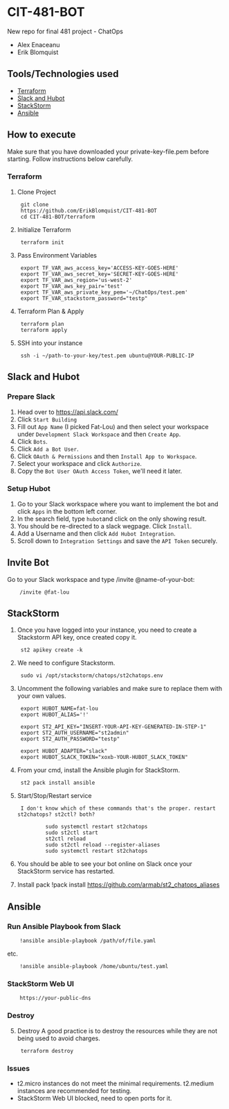 # CIT-481-BOT
New repo for final 481 project - ChatOps
- Alex Enaceanu
- Erik Blomquist

## Tools/Technologies used
- [Terraform](#terraform)
- [Slack and Hubot](#slack-and-hubot)
- [StackStorm](#stackstorm)
- [Ansible](#ansible)

## How to execute

Make sure that you have downloaded your private-key-file.pem before starting. Follow instructions below carefully.

### Terraform
1. Clone Project

        git clone
        https://github.com/ErikBlomquist/CIT-481-BOT
        cd CIT-481-BOT/terraform

2. Initialize Terraform

        terraform init

3. Pass Environment Variables

        export TF_VAR_aws_access_key='ACCESS-KEY-GOES-HERE'
        export TF_VAR_aws_secret_key='SECRET-KEY-GOES-HERE'
        export TF_VAR_aws_region='us-west-2'
        export TF_VAR_aws_key_pair='test'
        export TF_VAR_aws_private_key_pem='~/ChatOps/test.pem'
        export TF_VAR_stackstorm_password="testp"

4. Terraform Plan & Apply

        terraform plan
        terraform apply 

6. SSH into your instance

        ssh -i ~/path-to-your-key/test.pem ubuntu@YOUR-PUBLIC-IP


## Slack and Hubot
### Prepare Slack
1. Head over to https://api.slack.com/
2. Click ``Start Building``
3. Fill out ``App Name`` (I picked Fat-Lou) and then select your workspace under ``Development Slack Workspace`` and then ``Create App``.
4. Click ``Bots``.
5. Click ``Add a Bot User``.
6. Click ``OAuth & Permissions`` and then ``Install App to Workspace``.
7. Select your workspace and click ``Authorize``.
8. Copy the ``Bot User OAuth Access Token``, we'll need it later.

### Setup Hubot
1. Go to your Slack workspace where you want to implement the bot and click ``Apps`` in the bottom left corner.
2. In the search field, type ``hubot``and click on the only showing result.
3. You should be re-directed to a slack wegpage. Click ``Install``.
4. Add a Username and then click ``Add Hubot Integration``.
5. Scroll down to ``Integration Settings`` and save the ``API Token`` securely.

## Invite Bot
Go to your Slack workspace and type /invite @name-of-your-bot:

        /invite @fat-lou 

## StackStorm
1. Once you have logged into your instance, you need to create a Stackstorm API key, once created copy it.

        st2 apikey create -k
2. We need to configure Stackstorm.

        sudo vi /opt/stackstorm/chatops/st2chatops.env
3. Uncomment the following variables and make sure to replace them with your own values.

        export HUBOT_NAME=fat-lou 
        export HUBOT_ALIAS='!' 

        export ST2_API_KEY="INSERT-YOUR-API-KEY-GENERATED-IN-STEP-1"
        export ST2_AUTH_USERNAME="st2admin" 
        export ST2_AUTH_PASSWORD="testp" 

        export HUBOT_ADAPTER="slack" 
        export HUBOT_SLACK_TOKEN="xoxb-YOUR-HUBOT_SLACK_TOKEN" 

4. From your cmd, install the Ansible plugin for StackStorm.

        st2 pack install ansible 

4. Start/Stop/Restart service 

        I don't know which of these commands that's the proper. restart st2chatops? st2ctl? both?

                sudo systemctl restart st2chatops
                sudo st2ctl start
                st2ctl reload
                sudo st2ctl reload --register-aliases
                sudo systemctl restart st2chatops

5. You should be able to see your bot online on Slack once your StackStorm service has restarted.

6. Install pack 
                !pack install https://github.com/armab/st2_chatops_aliases

## Ansible
### Run Ansible Playbook from Slack
        !ansible ansible-playbook /path/of/file.yaml

 etc.

        !ansible ansible-playbook /home/ubuntu/test.yaml

### StackStorm Web UI
        https://your-public-dns


### Destroy

5. Destroy 
A good practice is to destroy the resources while they are not being used to avoid charges. 

        terraform destroy

### Issues
- t2.micro instances do not meet the minimal requirements. t2.medium instances are recommended for testing.
- StackStorm Web UI blocked, need to open ports for it.
